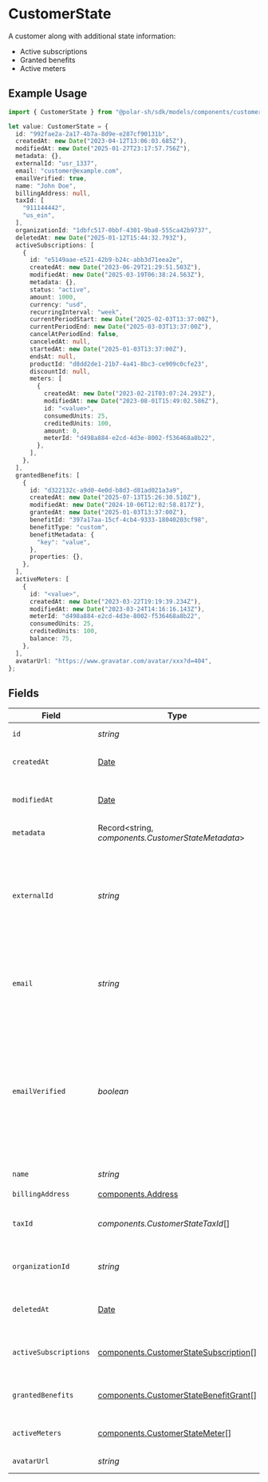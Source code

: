 # CustomerState

A customer along with additional state information:

* Active subscriptions
* Granted benefits
* Active meters

## Example Usage

```typescript
import { CustomerState } from "@polar-sh/sdk/models/components/customerstate.js";

let value: CustomerState = {
  id: "992fae2a-2a17-4b7a-8d9e-e287cf90131b",
  createdAt: new Date("2023-04-12T13:06:03.685Z"),
  modifiedAt: new Date("2025-01-27T23:17:57.756Z"),
  metadata: {},
  externalId: "usr_1337",
  email: "customer@example.com",
  emailVerified: true,
  name: "John Doe",
  billingAddress: null,
  taxId: [
    "911144442",
    "us_ein",
  ],
  organizationId: "1dbfc517-0bbf-4301-9ba8-555ca42b9737",
  deletedAt: new Date("2025-01-12T15:44:32.793Z"),
  activeSubscriptions: [
    {
      id: "e5149aae-e521-42b9-b24c-abb3d71eea2e",
      createdAt: new Date("2023-06-29T21:29:51.503Z"),
      modifiedAt: new Date("2025-03-19T06:38:24.563Z"),
      metadata: {},
      status: "active",
      amount: 1000,
      currency: "usd",
      recurringInterval: "week",
      currentPeriodStart: new Date("2025-02-03T13:37:00Z"),
      currentPeriodEnd: new Date("2025-03-03T13:37:00Z"),
      cancelAtPeriodEnd: false,
      canceledAt: null,
      startedAt: new Date("2025-01-03T13:37:00Z"),
      endsAt: null,
      productId: "d8dd2de1-21b7-4a41-8bc3-ce909c0cfe23",
      discountId: null,
      meters: [
        {
          createdAt: new Date("2023-02-21T03:07:24.293Z"),
          modifiedAt: new Date("2023-08-01T15:49:02.586Z"),
          id: "<value>",
          consumedUnits: 25,
          creditedUnits: 100,
          amount: 0,
          meterId: "d498a884-e2cd-4d3e-8002-f536468a8b22",
        },
      ],
    },
  ],
  grantedBenefits: [
    {
      id: "d322132c-a9d0-4e0d-b8d3-d81ad021a3a9",
      createdAt: new Date("2025-07-13T15:26:30.510Z"),
      modifiedAt: new Date("2024-10-06T12:02:58.817Z"),
      grantedAt: new Date("2025-01-03T13:37:00Z"),
      benefitId: "397a17aa-15cf-4cb4-9333-18040203cf98",
      benefitType: "custom",
      benefitMetadata: {
        "key": "value",
      },
      properties: {},
    },
  ],
  activeMeters: [
    {
      id: "<value>",
      createdAt: new Date("2023-03-22T19:19:39.234Z"),
      modifiedAt: new Date("2023-03-24T14:16:16.143Z"),
      meterId: "d498a884-e2cd-4d3e-8002-f536468a8b22",
      consumedUnits: 25,
      creditedUnits: 100,
      balance: 75,
    },
  ],
  avatarUrl: "https://www.gravatar.com/avatar/xxx?d=404",
};
```

## Fields

| Field                                                                                                                                                           | Type                                                                                                                                                            | Required                                                                                                                                                        | Description                                                                                                                                                     | Example                                                                                                                                                         |
| --------------------------------------------------------------------------------------------------------------------------------------------------------------- | --------------------------------------------------------------------------------------------------------------------------------------------------------------- | --------------------------------------------------------------------------------------------------------------------------------------------------------------- | --------------------------------------------------------------------------------------------------------------------------------------------------------------- | --------------------------------------------------------------------------------------------------------------------------------------------------------------- |
| `id`                                                                                                                                                            | *string*                                                                                                                                                        | :heavy_check_mark:                                                                                                                                              | The ID of the customer.                                                                                                                                         | 992fae2a-2a17-4b7a-8d9e-e287cf90131b                                                                                                                            |
| `createdAt`                                                                                                                                                     | [Date](https://developer.mozilla.org/en-US/docs/Web/JavaScript/Reference/Global_Objects/Date)                                                                   | :heavy_check_mark:                                                                                                                                              | Creation timestamp of the object.                                                                                                                               |                                                                                                                                                                 |
| `modifiedAt`                                                                                                                                                    | [Date](https://developer.mozilla.org/en-US/docs/Web/JavaScript/Reference/Global_Objects/Date)                                                                   | :heavy_check_mark:                                                                                                                                              | Last modification timestamp of the object.                                                                                                                      |                                                                                                                                                                 |
| `metadata`                                                                                                                                                      | Record<string, *components.CustomerStateMetadata*>                                                                                                              | :heavy_check_mark:                                                                                                                                              | N/A                                                                                                                                                             |                                                                                                                                                                 |
| `externalId`                                                                                                                                                    | *string*                                                                                                                                                        | :heavy_check_mark:                                                                                                                                              | The ID of the customer in your system. This must be unique within the organization. Once set, it can't be updated.                                              | usr_1337                                                                                                                                                        |
| `email`                                                                                                                                                         | *string*                                                                                                                                                        | :heavy_check_mark:                                                                                                                                              | The email address of the customer. This must be unique within the organization.                                                                                 | customer@example.com                                                                                                                                            |
| `emailVerified`                                                                                                                                                 | *boolean*                                                                                                                                                       | :heavy_check_mark:                                                                                                                                              | Whether the customer email address is verified. The address is automatically verified when the customer accesses the customer portal using their email address. | true                                                                                                                                                            |
| `name`                                                                                                                                                          | *string*                                                                                                                                                        | :heavy_check_mark:                                                                                                                                              | The name of the customer.                                                                                                                                       | John Doe                                                                                                                                                        |
| `billingAddress`                                                                                                                                                | [components.Address](../../models/components/address.md)                                                                                                        | :heavy_check_mark:                                                                                                                                              | N/A                                                                                                                                                             |                                                                                                                                                                 |
| `taxId`                                                                                                                                                         | *components.CustomerStateTaxId*[]                                                                                                                               | :heavy_check_mark:                                                                                                                                              | N/A                                                                                                                                                             | [<br/>"911144442",<br/>"us_ein"<br/>]                                                                                                                           |
| `organizationId`                                                                                                                                                | *string*                                                                                                                                                        | :heavy_check_mark:                                                                                                                                              | The ID of the organization owning the customer.                                                                                                                 | 1dbfc517-0bbf-4301-9ba8-555ca42b9737                                                                                                                            |
| `deletedAt`                                                                                                                                                     | [Date](https://developer.mozilla.org/en-US/docs/Web/JavaScript/Reference/Global_Objects/Date)                                                                   | :heavy_check_mark:                                                                                                                                              | Timestamp for when the customer was soft deleted.                                                                                                               |                                                                                                                                                                 |
| `activeSubscriptions`                                                                                                                                           | [components.CustomerStateSubscription](../../models/components/customerstatesubscription.md)[]                                                                  | :heavy_check_mark:                                                                                                                                              | The customer's active subscriptions.                                                                                                                            |                                                                                                                                                                 |
| `grantedBenefits`                                                                                                                                               | [components.CustomerStateBenefitGrant](../../models/components/customerstatebenefitgrant.md)[]                                                                  | :heavy_check_mark:                                                                                                                                              | The customer's active benefit grants.                                                                                                                           |                                                                                                                                                                 |
| `activeMeters`                                                                                                                                                  | [components.CustomerStateMeter](../../models/components/customerstatemeter.md)[]                                                                                | :heavy_check_mark:                                                                                                                                              | The customer's active meters.                                                                                                                                   |                                                                                                                                                                 |
| `avatarUrl`                                                                                                                                                     | *string*                                                                                                                                                        | :heavy_check_mark:                                                                                                                                              | N/A                                                                                                                                                             | https://www.gravatar.com/avatar/xxx?d=404                                                                                                                       |